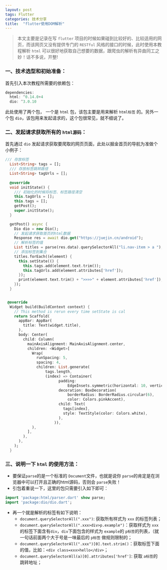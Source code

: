```yaml
---
layout: post
tags: Flutter
categories: 技术分享
title:  "flutter使用DOM解析"
---
```


> 本文主要是记录在写 `flutter` 项目的时候如果碰到比较好的、比较适用的网页，而该网页又没有提供专门的 `RESTful` 风格的接口的时候，此时使用本教程解析 `html` 可以很好地获取自己想要的数据，跟爬虫的解析有异曲同工之妙！话不多说，开整!

### 一、技术选型和初始准备：

首先引入本次教程所需要的依赖包：

````dart
dependencies:
  html: ^0.14.0+4
  dio: ^3.0.10
````

此处使用了两个包， 一个是 `html` 包，该包主要是用来解析 `html标签` 的。另外一个包 `dio`，该包用来发起请求的，这个包很常见，就不细说了。

### 二、发起请求获取所有的 `html源码`：

首先通过 `dio` 发起请求获取要爬取的网页页面，此处以掘金首页的导航为准做个小例子：

````dart
/// 存放标签
  List<String> tags = [];
  /// 存放标签跳转路径
  List<String> tagUrls = [];
  
  @override
  void initState() {
    /// 初始化的时候将标签、标签路径清空
    this.tagUrls = [];
    this.tags = [];
    getPost();
    super.initState();
  }

  getPost() async {
    Dio dio = new Dio();
    // 发起请求获取首页的html数据
    Response res = await dio.get("https://juejin.cn/android");
    // 解析标签的值
    List titles = parse(res.data).querySelectorAll("li.nav-item > a ");
    // 添加标签到集合
    titles.forEach((element) {
      this.setState(() {
        this.tags.add(element.text.trim());
        this.tagUrls.add(element.attributes['href']);
      });
      print(element.text.trim() + ">>>>" + element.attributes['href']);
    });
  }


 @override
  Widget build(BuildContext context) {
    // This method is rerun every time setState is cal
    return Scaffold(
      appBar: AppBar(
        title: Text(widget.title),
      ),
      body: Center(
        child: Column(
          mainAxisAlignment: MainAxisAlignment.center,
          children: <Widget>[
            Wrap(
              runSpacing: 5,
              spacing: 4,
              children: List.generate(
                  tags.length,
                  (index) => Container(
                        padding:
                            EdgeInsets.symmetric(horizontal: 10, vertical: 5),
                        decoration: BoxDecoration(
                            borderRadius: BorderRadius.circular(6),
                            color: Colors.pinkAccent),
                        child: Text(
                          tags[index],
                          style: TextStyle(color: Colors.white),
                        ),
                      )),
            ),
          ],
        ),
      ),
    );
  }
````

### 三、说明一下 `html` 的使用方法：

- 要保证`parse`的是一个标准的 `Document`文件，也就是说你 `parse`的肯定是在浏览器中可以打开且正确的html源码，否则会 `parse`失败！
- 引包着重说一下，这里的包只需要引入如下即可：

````dart
import 'package:html/parser.dart' show parse;
import 'package:dio/dio.dart';
````

- 再一个就是解析的标签有如下说明：
  - `document.querySelectorAll(".xxx")`: 获取所有样式为 `xxx` 的标签列表；
  - `document.querySelectorAll(".xxx>div>p.example")`：获取样式为 `xxx`的标签下面含有`div`，`div`下面包含的样式为 `example`的 `p标签`的列表，（就一句话前面两个大于号是一味最后的 `p标签` 做规则限制的；
  - `document.querySelectorAll(".xxx")[0].text.strim()`：获取标签下面的值，比如：`<div class=xxx>hello</div>`；
  - `document.querySelectorAll(a)[0].attributes['href']`: 获取 `a标签`的跳转地址；



